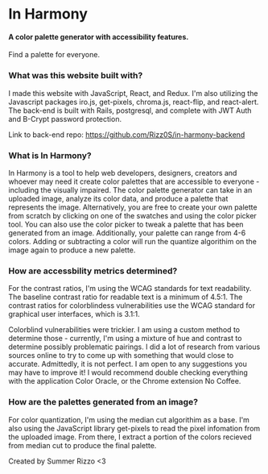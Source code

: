 # In Harmony

#### A color palette generator with accessibility features.

Find a palette for everyone.

### What was this website built with?
I made this website with JavaScript, React, and Redux. I'm also utilizing the Javascript packages iro.js, get-pixels, chroma.js, react-flip, and react-alert. The back-end is built with Rails, postgresql, and complete with JWT Auth and B-Crypt password protection.

Link to back-end repo: https://github.com/Rizz0S/in-harmony-backend

### What is In Harmony?
In Harmony is a tool to help web developers, designers, creators and whoever may need it create color palettes that are accessible to everyone - including the visually impaired. The color palette generator can take in an uploaded image, analyze its color data, and produce a palette that represents the image. Alternatively, you are free to create your own palette from scratch by clicking on one of the swatches and using the color picker tool. You can also use the color picker to tweak a palette that has been generated from an image. Additionally, your palette can range from 4-6 colors. Adding or subtracting a color will run the quantize algorithim on the image again to produce a new palette.

### How are accessbility metrics determined?
For the contrast ratios, I'm using the WCAG standards for text readability. The baseline contrast ratio for readable text is a minimum of 4.5:1. The contrast ratios for colorblindess vulnerabilities use the WCAG standard for graphical user interfaces, which is 3.1:1.

Colorblind vulnerabilities were trickier. I am using a custom method to determine those - currently, I'm using a mixture of hue and contrast to determine possibly problematic pairings. I did a lot of research from various sources online to try to come up with something that would close to accurate. Admittedly, it is not perfect. I am open to any suggestions you may have to improve it! I would recommend double checking everything with the application Color Oracle, or the Chrome extension No Coffee.

### How are the palettes generated from an image?
For color quantization, I'm using the median cut algorithim as a base. I'm also using the JavaScript library get-pixels to read the pixel infomation from the uploaded image. From there, I extract a portion of the colors recieved from median cut to produce the final palette.


Created by Summer Rizzo <3
